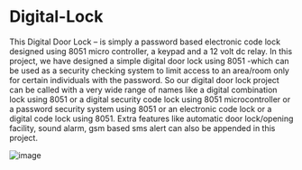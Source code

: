# Digital-Lock

This Digital Door Lock – is simply a password based electronic code lock designed using 8051 micro controller, a keypad and a 12 volt dc relay. 
In this project, we have designed a simple digital door lock using 8051 -which can be used as a security checking system to limit access to an area/room only for certain individuals with the password. 
So our digital door lock project can be called with a very wide range of names like a digital combination lock using 8051 or a digital security code lock using 8051 microcontroller or a password security system using 8051 or an electronic code lock or a digital code lock using 8051. 
Extra features like automatic door lock/opening facility, sound alarm, gsm based sms alert can also be appended in this project.

![image](https://user-images.githubusercontent.com/43933347/126387869-f93d2beb-95f8-4386-ad76-4899eb78c0df.png)
